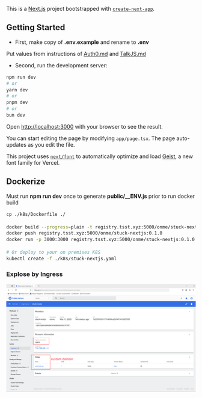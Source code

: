 This is a [Next.js](https://nextjs.org) project bootstrapped with [`create-next-app`](https://nextjs.org/docs/app/api-reference/cli/create-next-app).

## Getting Started

* First, make copy of **.env.example** and rename to **.env**

Put values from instructions of [Auth0.md](../Auth0.md) and [TalkJS.md](../TalkJS.md)

* Second, run the development server:

```bash
npm run dev
# or
yarn dev
# or
pnpm dev
# or
bun dev
```

Open [http://localhost:3000](http://localhost:3000) with your browser to see the result.

You can start editing the page by modifying `app/page.tsx`. The page auto-updates as you edit the file.

This project uses [`next/font`](https://nextjs.org/docs/app/building-your-application/optimizing/fonts) to automatically optimize and load [Geist](https://vercel.com/font), a new font family for Vercel.

## Dockerize

Must run **npm run dev** once to generate **public/__ENV.js** prior to run docker build

```bash
cp ./k8s/Dockerfile ./

docker build --progress=plain -t registry.tsst.xyz:5000/onme/stuck-nextjs:0.1.0 .
docker push registry.tsst.xyz:5000/onme/stuck-nextjs:0.1.0
docker run -p 3000:3000 registry.tsst.xyz:5000/onme/stuck-nextjs:0.1.0

# Or deploy to your on premises K8S
kubectl create -f ./k8s/stuck-nextjs.yaml
```

### Explose by Ingress

![k8s](../assets/k8s_ingress.png)
